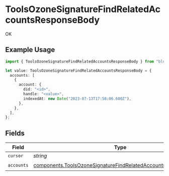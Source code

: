 # ToolsOzoneSignatureFindRelatedAccountsResponseBody

OK

## Example Usage

```typescript
import { ToolsOzoneSignatureFindRelatedAccountsResponseBody } from "bluesky/models/operations";

let value: ToolsOzoneSignatureFindRelatedAccountsResponseBody = {
  accounts: [
    {
      account: {
        did: "<id>",
        handle: "<value>",
        indexedAt: new Date("2023-07-13T17:58:06.600Z"),
      },
    },
  ],
};
```

## Fields

| Field                                                                                                                                                | Type                                                                                                                                                 | Required                                                                                                                                             | Description                                                                                                                                          |
| ---------------------------------------------------------------------------------------------------------------------------------------------------- | ---------------------------------------------------------------------------------------------------------------------------------------------------- | ---------------------------------------------------------------------------------------------------------------------------------------------------- | ---------------------------------------------------------------------------------------------------------------------------------------------------- |
| `cursor`                                                                                                                                             | *string*                                                                                                                                             | :heavy_minus_sign:                                                                                                                                   | N/A                                                                                                                                                  |
| `accounts`                                                                                                                                           | [components.ToolsOzoneSignatureFindRelatedAccountsRelatedAccount](../../models/components/toolsozonesignaturefindrelatedaccountsrelatedaccount.md)[] | :heavy_check_mark:                                                                                                                                   | N/A                                                                                                                                                  |